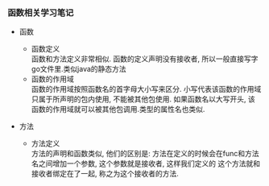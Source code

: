 ### 函数相关学习笔记
* 函数 <br/>
    - 函数定义<br/>
    函数和方法定义非常相似. 函数的定义声明没有接收者, 所以一般直接写字go文件里.类似java的静态方法
    - 函数的作用域<br/>
    函数的作用域按照函数名的首字母大小写来区分. 小写代表该函数的作用域只属于所声明的包内使用, 不能被其他包使用.
    如果函数名以大写开头, 该函数的作用域就可以被其他包调用.类型的属性名也类似.

* 方法<br/>
    - 方法定义<br/>
    方法的声明和函数类似, 他们的区别是: 方法在定义的时候会在func和方法名之间增加一个参数, 这个参数就是接收者, 这样我们定义的
    这个方法就和接收者绑定在了一起, 称之为这个接收者的方法.
